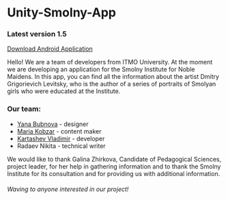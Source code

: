 # Unity-Smolny-App


### Latest version 1.5
[Download Android Application](https://github.com/ColdDirol/Unity-Smolny-App/releases/download/Release/SmolnyApp1.5.apk)


Hello! We are a team of developers from ITMO University. At the moment we are developing an application for the Smolny Institute for Noble Maidens. In this app, you can find all the information about the artist Dmitry Grigorievich Levitsky, who is the author of a series of portraits of Smolyan girls who were educated at the Institute.

### Our team:
* [Yana Bubnova](https://github.com/latuapaura) - designer
* [Maria Kobzar](https://github.com/marakobz) - content maker
* [Kartashev Vladimir](https://github.com/ColdDirol) - developer
* Radaev Nikita - technical writer

We would like to thank Galina Zhirkova, Candidate of Pedagogical Sciences, project leader, for her help in gathering information and to thank the Smolny Institute for its consultation and for providing us with additional information.

###### Waving to anyone interested in our project!
